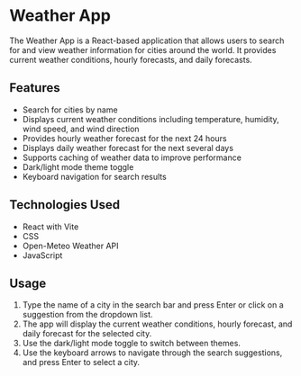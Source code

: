 # Weather App

The Weather App is a React-based application that allows users to search for and view weather information for cities around the world. It provides current weather conditions, hourly forecasts, and daily forecasts.

## Features

- Search for cities by name
- Displays current weather conditions including temperature, humidity, wind speed, and wind direction
- Provides hourly weather forecast for the next 24 hours
- Displays daily weather forecast for the next several days
- Supports caching of weather data to improve performance
- Dark/light mode theme toggle
- Keyboard navigation for search results

## Technologies Used

- React with Vite
- CSS
- Open-Meteo Weather API
- JavaScript

## Usage

1. Type the name of a city in the search bar and press Enter or click on a suggestion from the dropdown list.
2. The app will display the current weather conditions, hourly forecast, and daily forecast for the selected city.
3. Use the dark/light mode toggle to switch between themes.
4. Use the keyboard arrows to navigate through the search suggestions, and press Enter to select a city. 